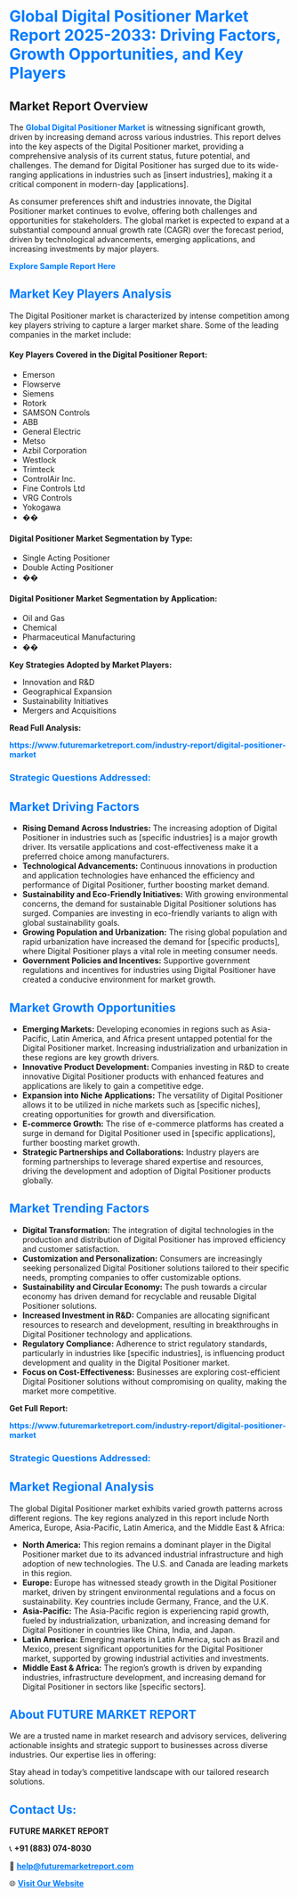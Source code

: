 <h1 style="color: #007BFF;">Global Digital Positioner Market Report 2025-2033: Driving Factors, Growth Opportunities, and Key Players</h1>

<section id="overview">
<h2>Market Report Overview</h2>
<p>The <a href="https://www.futuremarketreport.com/industry-report/digital-positioner-market" style="color: #007BFF; text-decoration: none;"><strong>Global Digital Positioner Market</strong></a> is witnessing significant growth, driven by increasing demand across various industries. This report delves into the key aspects of the Digital Positioner market, providing a comprehensive analysis of its current status, future potential, and challenges. The demand for Digital Positioner has surged due to its wide-ranging applications in industries such as [insert industries], making it a critical component in modern-day [applications].</p>
<p>As consumer preferences shift and industries innovate, the Digital Positioner market continues to evolve, offering both challenges and opportunities for stakeholders. The global market is expected to expand at a substantial compound annual growth rate (CAGR) over the forecast period, driven by technological advancements, emerging applications, and increasing investments by major players.</p>
</section>

<section id="overview">
<p><a href="https://www.futuremarketreport.com/request-sample/reportId=117349" style="color: #007BFF; text-decoration: none;"><strong>Explore Sample Report Here</strong></a></p>
</section>

<section id="key-players">
<h2 style="color: #007BFF;">Market Key Players Analysis</h2>
<p>The Digital Positioner market is characterized by intense competition among key players striving to capture a larger market share. Some of the leading companies in the market include:</p>
<h4>Key Players Covered in the Digital Positioner Report:</h4>
<ul><li>Emerson</li><li>Flowserve</li><li>Siemens</li><li>Rotork</li><li>SAMSON Controls</li><li>ABB</li><li>General Electric</li><li>Metso</li><li>Azbil Corporation</li><li>Westlock</li><li>Trimteck</li><li>ControlAir Inc.</li><li>Fine Controls Ltd</li><li>VRG Controls</li><li>Yokogawa</li><li>��</li></ul>
<h4>Digital Positioner Market Segmentation by Type:</h4>
<ul><li>Single Acting Positioner</li><li>Double Acting Positioner</li><li>��</li></ul>

<h4>Digital Positioner Market Segmentation by Application:</h4>
<ul><li>Oil and Gas</li><li>Chemical</li><li>Pharmaceutical Manufacturing</li><li>��</li></ul>
<p><strong>Key Strategies Adopted by Market Players:</strong></p>
<ul>
<li>Innovation and R&D</li>
<li>Geographical Expansion</li>
<li>Sustainability Initiatives</li>
<li>Mergers and Acquisitions</li>
</ul>
</section>

<section>
<p><strong>Read Full Analysis: </strong></p><a href="https://www.futuremarketreport.com/industry-report/digital-positioner-market" style="color: #007BFF; text-decoration: none;"><strong>https://www.futuremarketreport.com/industry-report/digital-positioner-market</strong></a>
<h3 style="color: #007BFF;">Strategic Questions Addressed:</h3>
</section>

<section id="driving-factors">
<h2 style="color: #007BFF;">Market Driving Factors</h2>
<ul>
<li><strong>Rising Demand Across Industries:</strong> The increasing adoption of Digital Positioner in industries such as [specific industries] is a major growth driver. Its versatile applications and cost-effectiveness make it a preferred choice among manufacturers.</li>
<li><strong>Technological Advancements:</strong> Continuous innovations in production and application technologies have enhanced the efficiency and performance of Digital Positioner, further boosting market demand.</li>
<li><strong>Sustainability and Eco-Friendly Initiatives:</strong> With growing environmental concerns, the demand for sustainable Digital Positioner solutions has surged. Companies are investing in eco-friendly variants to align with global sustainability goals.</li>
<li><strong>Growing Population and Urbanization:</strong> The rising global population and rapid urbanization have increased the demand for [specific products], where Digital Positioner plays a vital role in meeting consumer needs.</li>
<li><strong>Government Policies and Incentives:</strong> Supportive government regulations and incentives for industries using Digital Positioner have created a conducive environment for market growth.</li>
</ul>
</section>

<section id="growth-opportunities">
<h2 style="color: #007BFF;">Market Growth Opportunities</h2>
<ul>
<li><strong>Emerging Markets:</strong> Developing economies in regions such as Asia-Pacific, Latin America, and Africa present untapped potential for the Digital Positioner market. Increasing industrialization and urbanization in these regions are key growth drivers.</li>
<li><strong>Innovative Product Development:</strong> Companies investing in R&D to create innovative Digital Positioner products with enhanced features and applications are likely to gain a competitive edge.</li>
<li><strong>Expansion into Niche Applications:</strong> The versatility of Digital Positioner allows it to be utilized in niche markets such as [specific niches], creating opportunities for growth and diversification.</li>
<li><strong>E-commerce Growth:</strong> The rise of e-commerce platforms has created a surge in demand for Digital Positioner used in [specific applications], further boosting market growth.</li>
<li><strong>Strategic Partnerships and Collaborations:</strong> Industry players are forming partnerships to leverage shared expertise and resources, driving the development and adoption of Digital Positioner products globally.</li>
</ul>
</section>

<section id="trending-factors">
<h2 style="color: #007BFF;">Market Trending Factors</h2>
<ul>
<li><strong>Digital Transformation:</strong> The integration of digital technologies in the production and distribution of Digital Positioner has improved efficiency and customer satisfaction.</li>
<li><strong>Customization and Personalization:</strong> Consumers are increasingly seeking personalized Digital Positioner solutions tailored to their specific needs, prompting companies to offer customizable options.</li>
<li><strong>Sustainability and Circular Economy:</strong> The push towards a circular economy has driven demand for recyclable and reusable Digital Positioner solutions.</li>
<li><strong>Increased Investment in R&D:</strong> Companies are allocating significant resources to research and development, resulting in breakthroughs in Digital Positioner technology and applications.</li>
<li><strong>Regulatory Compliance:</strong> Adherence to strict regulatory standards, particularly in industries like [specific industries], is influencing product development and quality in the Digital Positioner market.</li>
<li><strong>Focus on Cost-Effectiveness:</strong> Businesses are exploring cost-efficient Digital Positioner solutions without compromising on quality, making the market more competitive.</li>
</ul>
</section>

<section>
<p><strong>Get Full Report: </strong></p><a href="https://www.futuremarketreport.com/industry-report/digital-positioner-market" style="color: #007BFF; text-decoration: none;"><strong>https://www.futuremarketreport.com/industry-report/digital-positioner-market</strong></a>
<h3 style="color: #007BFF;">Strategic Questions Addressed:</h3>
</section>


<section id="regional-analysis">
<h2 style="color: #007BFF;">Market Regional Analysis</h2>
<p>The global Digital Positioner market exhibits varied growth patterns across different regions. The key regions analyzed in this report include North America, Europe, Asia-Pacific, Latin America, and the Middle East & Africa:</p>
<ul>
<li><strong>North America:</strong> This region remains a dominant player in the Digital Positioner market due to its advanced industrial infrastructure and high adoption of new technologies. The U.S. and Canada are leading markets in this region.</li>
<li><strong>Europe:</strong> Europe has witnessed steady growth in the Digital Positioner market, driven by stringent environmental regulations and a focus on sustainability. Key countries include Germany, France, and the U.K.</li>
<li><strong>Asia-Pacific:</strong> The Asia-Pacific region is experiencing rapid growth, fueled by industrialization, urbanization, and increasing demand for Digital Positioner in countries like China, India, and Japan.</li>
<li><strong>Latin America:</strong> Emerging markets in Latin America, such as Brazil and Mexico, present significant opportunities for the Digital Positioner market, supported by growing industrial activities and investments.</li>
<li><strong>Middle East & Africa:</strong> The region’s growth is driven by expanding industries, infrastructure development, and increasing demand for Digital Positioner in sectors like [specific sectors].</li>
</ul>
</section>

<footer>
<h2 style="color: #007BFF;">About FUTURE MARKET REPORT</h2>
<p>We are a trusted name in market research and advisory services, delivering actionable insights and strategic support to businesses across diverse industries. Our expertise lies in offering:</p>

<p>Stay ahead in today’s competitive landscape with our tailored research solutions.</p>

<h2 style="color: #007BFF;">Contact Us:</h2>
<p><strong>FUTURE MARKET REPORT</strong></p>
<p>📞 <strong>+91 (883) 074-8030</strong></p>
<p>📧 <strong><a href="mailto:help@futuremarketreport.com" style="color: #007BFF;">help@futuremarketreport.com</a></strong></p>
<p>🌐 <strong><a href="https://www.futuremarketreport.com/" style="color: #007BFF;">Visit Our Website</a></strong></p>
</footer>